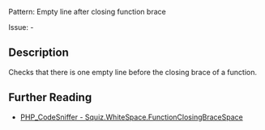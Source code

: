 Pattern: Empty line after closing function brace

Issue: -

## Description

Checks that there is one empty line before the closing brace of a function.

## Further Reading

* [PHP_CodeSniffer - Squiz.WhiteSpace.FunctionClosingBraceSpace](https://github.com/PHPCSStandards/PHP_CodeSniffer/blob/master/src/Standards/Squiz/Sniffs/WhiteSpace/FunctionClosingBraceSpaceSniff.php)